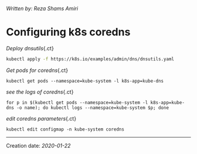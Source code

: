 _Written by: Reza Shams Amiri_
# Configuring k8s coredns


_Deploy dnsutils_{.ct}
``` sh
kubectl apply -f https://k8s.io/examples/admin/dns/dnsutils.yaml
```

_Get pods for coredns_{.ct}
```
kubectl get pods --namespace=kube-system -l k8s-app=kube-dns
```

_see the logs of coredns_{.ct}
```
for p in $(kubectl get pods --namespace=kube-system -l k8s-app=kube-dns -o name); do kubectl logs --namespace=kube-system $p; done
```

_edit coredns parameters_{.ct}
```
kubectl edit configmap -n kube-system coredns
```

* * *
Creation date: _2020-01-22_
